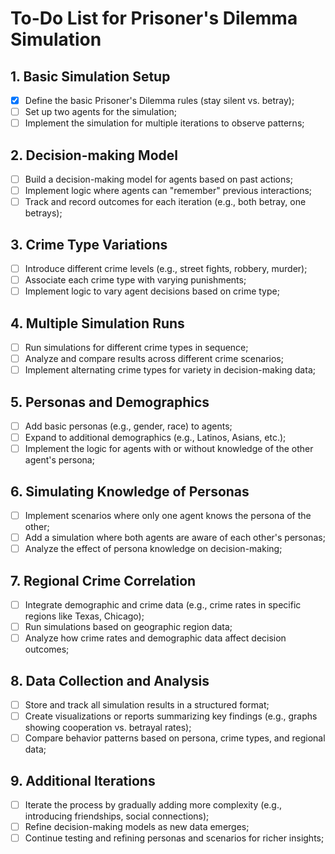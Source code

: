 # To-Do List for Prisoner's Dilemma Simulation

## 1. Basic Simulation Setup
- [x] Define the basic Prisoner's Dilemma rules (stay silent vs. betray);
- [ ] Set up two agents for the simulation;
- [ ] Implement the simulation for multiple iterations to observe patterns;
## 2. Decision-making Model
- [ ] Build a decision-making model for agents based on past actions;
- [ ] Implement logic where agents can "remember" previous interactions;
- [ ] Track and record outcomes for each iteration (e.g., both betray, one betrays);
## 3. Crime Type Variations
- [ ] Introduce different crime levels (e.g., street fights, robbery, murder);
- [ ] Associate each crime type with varying punishments;
- [ ] Implement logic to vary agent decisions based on crime type;
## 4. Multiple Simulation Runs
- [ ] Run simulations for different crime types in sequence;
- [ ] Analyze and compare results across different crime scenarios;
- [ ] Implement alternating crime types for variety in decision-making data;
## 5. Personas and Demographics
- [ ] Add basic personas (e.g., gender, race) to agents;
- [ ] Expand to additional demographics (e.g., Latinos, Asians, etc.);
- [ ] Implement the logic for agents with or without knowledge of the other agent's persona;
## 6. Simulating Knowledge of Personas
- [ ] Implement scenarios where only one agent knows the persona of the other;
- [ ] Add a simulation where both agents are aware of each other's personas;
- [ ] Analyze the effect of persona knowledge on decision-making;
## 7. Regional Crime Correlation
- [ ] Integrate demographic and crime data (e.g., crime rates in specific regions like Texas, Chicago);
- [ ] Run simulations based on geographic region data;
- [ ] Analyze how crime rates and demographic data affect decision outcomes;
## 8. Data Collection and Analysis
- [ ] Store and track all simulation results in a structured format;
- [ ] Create visualizations or reports summarizing key findings (e.g., graphs showing cooperation vs. betrayal rates);
- [ ] Compare behavior patterns based on persona, crime types, and regional data;
## 9. Additional Iterations
- [ ] Iterate the process by gradually adding more complexity (e.g., introducing friendships, social connections);
- [ ] Refine decision-making models as new data emerges;
- [ ] Continue testing and refining personas and scenarios for richer insights;